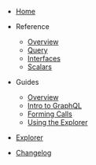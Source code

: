 - [Home](README.md)

- Reference

    - [Overview](overview.md)
    - [Query](query.md)
    - [Interfaces](interfaces.md)
    - [Scalars](scalars.md)

- Guides

    - [Overview](guide-overview.md)
    - [Intro to GraphQL](intro-graphql.md)
    - [Forming Calls](forming-calls.md)
    - [Using the Explorer](using-explorer.md)

- [Explorer](https://frisky.herokuapp.com/graphql)

- [Changelog](changelog.md)